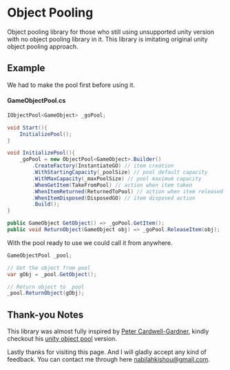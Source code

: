 # Object Pooling

Object pooling library for those who still using unsupported unity version with no object pooling library in it.
This library is imitating original unity object pooling approach.

## Example

We had to make the pool first before using it.

#### GameObjectPool.cs

```csharp
IObjectPool<GameObject> _goPool;

void Start(){
    InitializePool();
}

void InitializePool(){
    _goPool = new ObjectPool<GameObject>.Builder()
        .CreateFactory(InstantiateGO) // item creation
        .WithStartingCapacity(_poolSize) // pool default capacity
        .WithMaxCapacity(_maxPoolSize) // pool maximum capacity
        .WhenGetItem(TakeFromPool) // action when item taken
        .WhenItemReturned(ReturnedToPool) // action when item released
        .WhenItemDisposed(DisposedGO) // item disposed action
        .Build();
}

public GameObject GetObject() => _goPool.GetItem();
public void ReturnObject(GameObject obj) => _goPool.ReleaseItem(obj);
```

With the pool ready to use we could call it from anywhere.

```csharp
GameObjectPool _pool;

// Get the object from pool
var gObj = _pool.GetObject();

// Return object to  pool
_pool.ReturnObject(gObj);
```

## Thank-you Notes

This library was almost fully inspired by [Peter Cardwell-Gardner](https://github.com/thefuntastic), kindly checkout his
[unity object pool](https://github.com/thefuntastic/unity-object-pool) version.

Lastly thanks for visiting this page. And I will gladly accept any kind of feedback. You can contact me through here <nabilahkishou@gmail.com>.